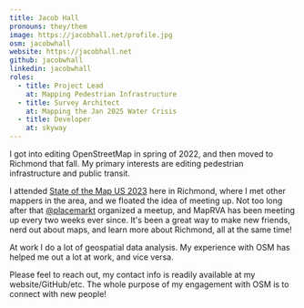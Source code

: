 ```yaml
---
title: Jacob Hall
pronouns: they/them
image: https://jacobhall.net/profile.jpg
osm: jacobwhall
website: https://jacobhall.net
github: jacobwhall
linkedin: jacobwhall
roles:
  - title: Project Lead
    at: Mapping Pedestrian Infrastructure
  - title: Survey Architect
    at: Mapping the Jan 2025 Water Crisis
  - title: Developer
    at: skyway
---
```

I got into editing OpenStreetMap in spring of 2022, and then moved to Richmond that fall. 
My primary interests are editing pedestrian infrastructure and public transit.

I attended [State of the Map US 2023](https://openstreetmap.us/events/state-of-the-map-us/2023/) here in Richmond, where I met other mappers in the area, and we floated the idea of meeting up. 
Not too long after that [@placemarkt](https://www.openstreetmap.org/user/placemarkt) organized a meetup, and MapRVA has been meeting up every two weeks ever since. 
It's been a great way to make new friends, nerd out about maps, and learn more about Richmond, all at the same time!

At work I do a lot of geospatial data analysis. 
My experience with OSM has helped me out a lot at work, and vice versa.

Please feel to reach out, my contact info is readily available at my website/GitHub/etc. 
The whole purpose of my engagement with OSM is to connect with new people!
